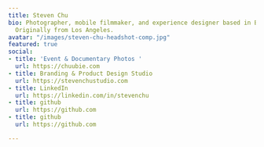 ```yaml
---
title: Steven Chu
bio: Photographer, mobile filmmaker, and experience designer based in Brooklyn, NY.
  Originally from Los Angeles.
avatar: "/images/steven-chu-headshot-comp.jpg"
featured: true
social:
- title: 'Event & Documentary Photos '
  url: https://chuubie.com
- title: Branding & Product Design Studio
  url: https://stevenchustudio.com
- title: LinkedIn
  url: https://linkedin.com/in/stevenchu
- title: github
  url: https://github.com
- title: github
  url: https://github.com

---
```

